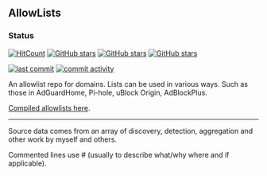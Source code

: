 ## AllowLists

### Status

[![HitCount](https://hits.dwyl.com/systemjargon/allowlists.svg?style=flat&show=unique)](http://hits.dwyl.com/systemjargon/allowlists) [![GitHub stars](https://img.shields.io/github/stars/systemjargon/allowlists)](https://github.com/systemjargon/allowlists/stargazers) [![GitHub stars](https://img.shields.io/github/forks/systemjargon/allowlists)](https://github.com/systemjargon/allowlists/stargazers) [![GitHub stars](https://img.shields.io/github/issues/systemjargon/allowlists)](https://github.com/systemjargon/allowlists/stargazers)


[![last commit](https://img.shields.io/github/last-commit/SystemJargon/allowlists.svg)](https://github.com/SystemJargon/allowlists/commits/master)
[![commit activity](https://img.shields.io/github/commit-activity/y/SystemJargon/allowlists.svg)](https://github.com/SystemJargon/allowlists/commits/master)


An allowlist repo for domains. Lists can be used in various ways. Such as those in AdGuardHome, Pi-hole, uBlock Origin, AdBlockPlus. 

[Compiled allowlists here](https://github.com/SystemJargon/allowlists/tree/main/lists). 

----

Source data comes from an array of discovery, detection, aggregation and other work by myself and others. 

Commented lines use # (usually to describe what/why where and if applicable). 
